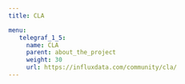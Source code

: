 ```yaml
---
title: CLA

menu:
   telegraf_1_5:
     name: CLA
     parent: about_the_project
     weight: 30
     url: https://influxdata.com/community/cla/
---
```

